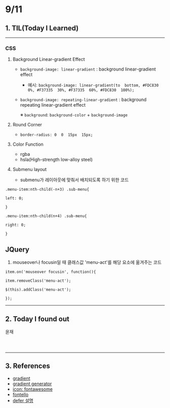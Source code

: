 ﻿
# 9/11

  

## 1. TIL(Today I Learned)

---
### CSS
1. Background Linear-gradient Effect
	- ```background-image: linear-gradient``` : background linear-gradient effect
		- 예시: ```background-image: linear-gradient(to  bottom, #FDC830  0%, #F37335  30%, #F37335  60%, #FDC830  100%);```
	- ```background-image: repeating-linear-gradient``` : background repeating linear-gradient effect

		※ ```background```: ```background-color``` + ```background-image```
2. Round Corner
	- ```border-radius: 0  0  15px  15px;```
	
3. Color Function
	- rgba
	- hsla(High-strength low-alloy steel)

4. Submenu layout 
	- submenu가 레이아웃에 맞춰서 배치되도록 하기 위한 코드
```
.menu-item:nth-child(-n+3) .sub-menu{

left: 0;

}

.menu-item:nth-child(n+4) .sub-menu{

right: 0;

}
```
## JQuery
1. mouseover나 focusin일 때 클래스값 'menu-act'를 해당 요소에 옮겨주는 코드
	
```
item.on('mouseover focusin', function(){

item.removeClass('menu-act');

$(this).addClass('menu-act');

}); 
```
 

---

## 2. Today I found out

  

윤재

```

  

```

  

---

  

## 3. References

-  [gradient](https://uigradients.com/#KokoCaramel)
- [gradient generator](http://www.colorzilla.com/gradient-editor/)
- [icon: fontawesome](https://fontawesome.com/how-to-use/on-the-web/setup/getting-started?using=web-fonts-with-css)
- [fontello](http://fontello.com/)
- [defer 설명](https://blog.asamaru.net/2017/05/04/script-async-defer/)
